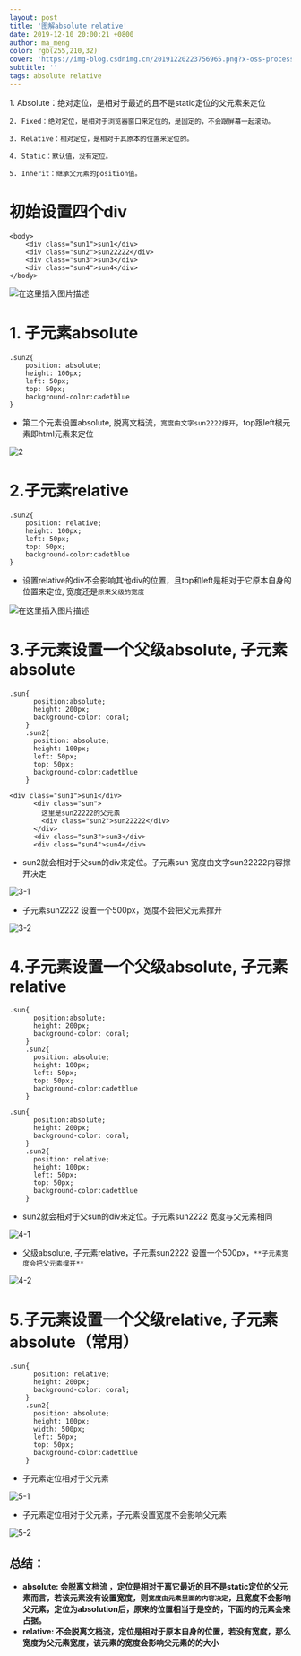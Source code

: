 ```yaml
---
layout: post
title: '图解absolute relative'
date: 2019-12-10 20:00:21 +0800
author: ma_meng
color: rgb(255,210,32)
cover: 'https://img-blog.csdnimg.cn/20191220223756965.png?x-oss-process=image/watermark,type_ZmFuZ3poZW5naGVpdGk,shadow_10,text_aHR0cHM6Ly9ibG9nLmNzZG4ubmV0L2d1b2thaWdkZw==,size_16,color_FFFFFF,t_70'
subtitle: ''
tags: absolute relative
---
```

1. Absolute：绝对定位，是相对于最近的且不是static定位的父元素来定位
    
    2. Fixed：绝对定位，是相对于浏览器窗口来定位的，是固定的，不会跟屏幕一起滚动。
    
    3. Relative：相对定位，是相对于其原本的位置来定位的。
    
    4. Static：默认值，没有定位。
    
    5. Inherit：继承父元素的position值。

# 初始设置四个div

    <body>
    	<div class="sun1">sun1</div>
    	<div class="sun2">sun22222</div>
    	<div class="sun3">sun3</div>
    	<div class="sun4">sun4</div>
    </body>


![在这里插入图片描述](https://img-blog.csdnimg.cn/20191220223426701.png?x-oss-process=image/watermark,type_ZmFuZ3poZW5naGVpdGk,shadow_10,text_aHR0cHM6Ly9ibG9nLmNzZG4ubmV0L2d1b2thaWdkZw==,size_16,color_FFFFFF,t_70)
# 1. 子元素absolute

    .sun2{
        position: absolute;
        height: 100px;
        left: 50px;
        top: 50px;
        background-color:cadetblue
    }

- 第二个元素设置absolute, 脱离文档流，`宽度由文字sun2222撑开`，top跟left根元素即html元素来定位

![2](https://img-blog.csdnimg.cn/2019122022370518.png?x-oss-process=image/watermark,type_ZmFuZ3poZW5naGVpdGk,shadow_10,text_aHR0cHM6Ly9ibG9nLmNzZG4ubmV0L2d1b2thaWdkZw==,size_16,color_FFFFFF,t_70)

# 2.子元素relative

    .sun2{
        position: relative;
        height: 100px;
        left: 50px;
        top: 50px;
        background-color:cadetblue
    }

- 设置relative的div不会影响其他div的位置，且top和left是相对于它原本自身的位置来定位, 宽度还是`原来父级的宽度`

![在这里插入图片描述](https://img-blog.csdnimg.cn/20191220224057962.png?x-oss-process=image/watermark,type_ZmFuZ3poZW5naGVpdGk,shadow_10,text_aHR0cHM6Ly9ibG9nLmNzZG4ubmV0L2d1b2thaWdkZw==,size_16,color_FFFFFF,t_70)

# 3.子元素设置一个父级absolute, 子元素absolute

    .sun{
          position:absolute;
          height: 200px;
          background-color: coral;
        }
        .sun2{
          position: absolute;
          height: 100px;
          left: 50px;
          top: 50px;
          background-color:cadetblue
        }

    <div class="sun1">sun1</div>
          <div class="sun">
            这里是sun22222的父元素
            <div class="sun2">sun22222</div>
          </div>
          <div class="sun3">sun3</div>
          <div class="sun4">sun4</div>

- sun2就会相对于父sun的div来定位。子元素sun 宽度由文字sun22222内容撑开决定

![3-1](https://img-blog.csdnimg.cn/20191220223731219.png?x-oss-process=image/watermark,type_ZmFuZ3poZW5naGVpdGk,shadow_10,text_aHR0cHM6Ly9ibG9nLmNzZG4ubmV0L2d1b2thaWdkZw==,size_16,color_FFFFFF,t_70)

- 子元素sun2222 设置一个500px，宽度不会把父元素撑开

![3-2](https://img-blog.csdnimg.cn/20191220223735825.png?x-oss-process=image/watermark,type_ZmFuZ3poZW5naGVpdGk,shadow_10,text_aHR0cHM6Ly9ibG9nLmNzZG4ubmV0L2d1b2thaWdkZw==,size_16,color_FFFFFF,t_70)

# 4.子元素设置一个父级absolute, 子元素relative

    .sun{
          position:absolute;
          height: 200px;
          background-color: coral;
        }
        .sun2{
          position: absolute;
          height: 100px;
          left: 50px;
          top: 50px;
          background-color:cadetblue
        }

    .sun{
          position:absolute;
          height: 200px;
          background-color: coral;
        }
        .sun2{
          position: relative;
          height: 100px;
          left: 50px;
          top: 50px;
          background-color:cadetblue
        }

- sun2就会相对于父sun的div来定位。子元素sun2222 宽度与父元素相同

![4-1](https://img-blog.csdnimg.cn/20191220223750576.png?x-oss-process=image/watermark,type_ZmFuZ3poZW5naGVpdGk,shadow_10,text_aHR0cHM6Ly9ibG9nLmNzZG4ubmV0L2d1b2thaWdkZw==,size_16,color_FFFFFF,t_70)

- 父级absolute, 子元素relative，子元素sun2222 设置一个500px，`**子元素宽度会把父元素撑开**`

![4-2](https://img-blog.csdnimg.cn/20191220223756965.png?x-oss-process=image/watermark,type_ZmFuZ3poZW5naGVpdGk,shadow_10,text_aHR0cHM6Ly9ibG9nLmNzZG4ubmV0L2d1b2thaWdkZw==,size_16,color_FFFFFF,t_70)

# 5.子元素设置一个父级relative, 子元素absolute（常用）

    .sun{
          position: relative;
          height: 200px;
          background-color: coral;
        }
        .sun2{
          position: absolute;
          height: 100px;
          width: 500px;
          left: 50px;
          top: 50px;
          background-color:cadetblue
        }

- 子元素定位相对于父元素

![5-1](https://img-blog.csdnimg.cn/20191220223759511.png?x-oss-process=image/watermark,type_ZmFuZ3poZW5naGVpdGk,shadow_10,text_aHR0cHM6Ly9ibG9nLmNzZG4ubmV0L2d1b2thaWdkZw==,size_16,color_FFFFFF,t_70)

- 子元素定位相对于父元素，子元素设置宽度不会影响父元素

![5-2](https://img-blog.csdnimg.cn/20191220223808736.png?x-oss-process=image/watermark,type_ZmFuZ3poZW5naGVpdGk,shadow_10,text_aHR0cHM6Ly9ibG9nLmNzZG4ubmV0L2d1b2thaWdkZw==,size_16,color_FFFFFF,t_70)

## 总结：

- **absolute: 会脱离文档流 ，定位是相对于离它最近的且不是static定位的父元素而言，若该元素没有设置宽度，则`宽度由元素里面的内容决定`，且宽度不会影响父元素，定位为absolution后，原来的位置相当于是空的，下面的的元素会来占据。**
- **relative: 不会脱离文档流，定位是相对于原本自身的位置，若没有宽度，那么宽度为父元素宽度，该元素的宽度会影响父元素的的大小**